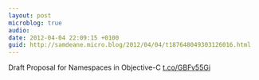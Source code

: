 ```yaml
---
layout: post
microblog: true
audio: 
date: 2012-04-04 22:09:15 +0100
guid: http://samdeane.micro.blog/2012/04/04/t187648049303126016.html
---
```

Draft Proposal for Namespaces in Objective-C [t.co/GBFv55Gi](http://t.co/GBFv55Gi)
